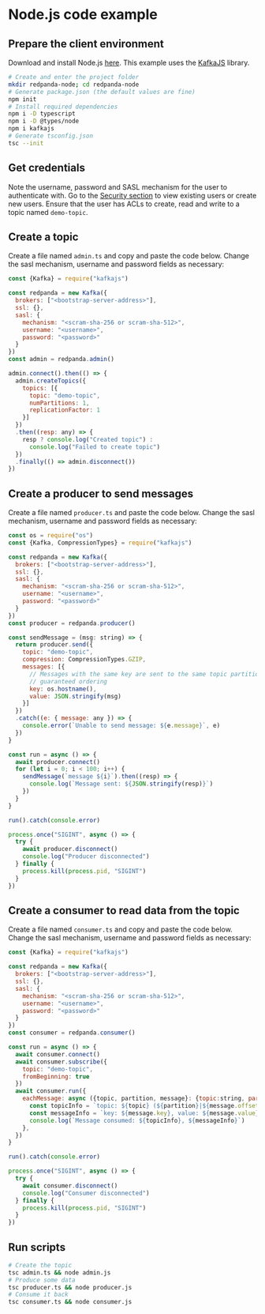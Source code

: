# Node.js code example


## Prepare the client environment

Download and install Node.js [here](https://nodejs.org/en/download). This example uses the [KafkaJS](https://kafka.js.org/) library.

```bash
# Create and enter the project folder
mkdir redpanda-node; cd redpanda-node
# Generate package.json (the default values are fine)
npm init
# Install required dependencies
npm i -D typescript
npm i -D @types/node
npm i kafkajs
# Generate tsconfig.json
tsc --init
```


## Get credentials
Note the username, password and SASL mechanism for the user to authenticate with. Go to the [Security section](../acls) to view existing users or create new users. Ensure that the user has ACLs to create, read and write to a topic named `demo-topic`.


## Create a topic
Create a file named `admin.ts` and copy and paste the code below. Change the sasl mechanism, username and password fields as necessary:

```javascript title="admin.ts"
const {Kafka} = require("kafkajs")

const redpanda = new Kafka({
  brokers: ["<bootstrap-server-address>"],
  ssl: {},
  sasl: {
    mechanism: "<scram-sha-256 or scram-sha-512>",
    username: "<username>",
    password: "<password>"
  }
})
const admin = redpanda.admin()

admin.connect().then(() => {
  admin.createTopics({
    topics: [{
      topic: "demo-topic",
      numPartitions: 1,
      replicationFactor: 1
    }]
  })
  .then((resp: any) => {
    resp ? console.log("Created topic") :
      console.log("Failed to create topic")
  })
  .finally(() => admin.disconnect())
})

```


## Create a producer to send messages

Create a file named `producer.ts` and paste the code below. Change the sasl mechanism, username and password fields as necessary:

```javascript title="producer.ts"
const os = require("os")
const {Kafka, CompressionTypes} = require("kafkajs")

const redpanda = new Kafka({
  brokers: ["<bootstrap-server-address>"],
  ssl: {},
  sasl: {
    mechanism: "<scram-sha-256 or scram-sha-512>",
    username: "<username>",
    password: "<password>"
  }
})
const producer = redpanda.producer()

const sendMessage = (msg: string) => {
  return producer.send({
    topic: "demo-topic",
    compression: CompressionTypes.GZIP,
    messages: [{
      // Messages with the same key are sent to the same topic partition for
      // guaranteed ordering
      key: os.hostname(),
      value: JSON.stringify(msg)
    }]
  })
  .catch((e: { message: any }) => {
    console.error(`Unable to send message: ${e.message}`, e)
  })
}

const run = async () => {
  await producer.connect()
  for (let i = 0; i < 100; i++) {
    sendMessage(`message ${i}`).then((resp) => {
      console.log(`Message sent: ${JSON.stringify(resp)}`)
    })
  }
}

run().catch(console.error)

process.once("SIGINT", async () => {
  try {
    await producer.disconnect()
    console.log("Producer disconnected")
  } finally {
    process.kill(process.pid, "SIGINT")
  }
})
```


## Create a consumer to read data from the topic

Create a file named `consumer.ts` and copy and paste the code below. Change the sasl mechanism, username and password fields as necessary:

```javascript title="consumer.ts"
const {Kafka} = require("kafkajs")

const redpanda = new Kafka({
  brokers: ["<bootstrap-server-address>"],
  ssl: {},
  sasl: {
    mechanism: "<scram-sha-256 or scram-sha-512>",
    username: "<username>",
    password: "<password>"
  }
})
const consumer = redpanda.consumer()

const run = async () => {
  await consumer.connect()
  await consumer.subscribe({
    topic: "demo-topic",
    fromBeginning: true
  })
  await consumer.run({
    eachMessage: async ({topic, partition, message}: {topic:string, partition:number, message:any}) => {
      const topicInfo = `topic: ${topic} (${partition}|${message.offset})`
      const messageInfo = `key: ${message.key}, value: ${message.value}`
      console.log(`Message consumed: ${topicInfo}, ${messageInfo}`)
    },
  })
}

run().catch(console.error)

process.once("SIGINT", async () => {
  try {
    await consumer.disconnect()
    console.log("Consumer disconnected")
  } finally {
    process.kill(process.pid, "SIGINT")
  }
})
```

## Run scripts

```bash
# Create the topic
tsc admin.ts && node admin.js
# Produce some data
tsc producer.ts && node producer.js
# Consume it back
tsc consumer.ts && node consumer.js
```
